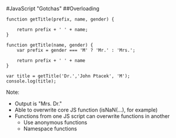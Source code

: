 #JavaScript "Gotchas"
##Overloading

```
function getTitle(prefix, name, gender) {
    
    return prefix + ' ' + name;
}

function getTitle(name, gender) {
    var prefix = gender === 'M' ? 'Mr.' : 'Mrs.';
    
    return prefix + ' ' + name
}

var title = getTitle('Dr.','John Ptacek', 'M');
console.log(title);
```

Note:
+ Output is "Mrs. Dr."
+ Able to overwrite core JS function (isNaN(...), for example)
+ Functions from one JS script can overwrite functions in another
    + Use anonymous functions
    + Namespace functions